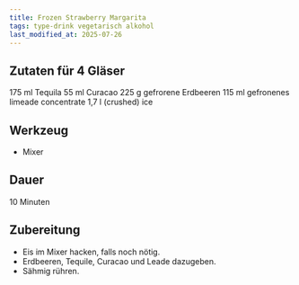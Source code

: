 ```yaml
---
title: Frozen Strawberry Margarita
tags: type-drink vegetarisch alkohol
last_modified_at: 2025-07-26
---
```

## Zutaten für 4 Gläser
175 ml Tequila
55 ml Curacao
225 g gefrorene Erdbeeren
115 ml gefronenes limeade concentrate
1,7 l (crushed) ice

## Werkzeug
* Mixer

## Dauer
10 Minuten

## Zubereitung
* Eis im Mixer hacken, falls noch nötig.
* Erdbeeren, Tequile, Curacao und Leade dazugeben.
* Sähmig rühren.